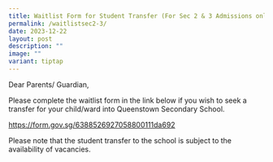 ```yaml
---
title: Waitlist Form for Student Transfer (For Sec 2 & 3 Admissions only)
permalink: /waitlistsec2-3/
date: 2023-12-22
layout: post
description: ""
image: ""
variant: tiptap
---
```

<p>Dear Parents/ Guardian,</p>
<p></p>
<p>Please complete the waitlist form in the link below if you wish to seek
a transfer for your child/ward into Queenstown Secondary School. &nbsp;</p>
<p><a href="https://form.gov.sg/6388526927058800111da692" rel="noopener noreferrer nofollow" target="_blank">https://form.gov.sg/6388526927058800111da692</a>
</p>
<p></p>
<p>Please note that the student transfer to the school is subject to the
availability of vacancies.&nbsp;</p>